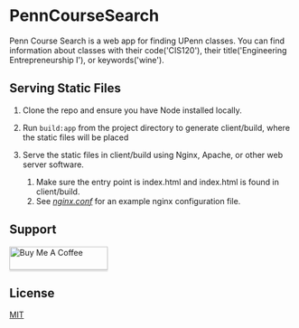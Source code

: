 # PennCourseSearch

Penn Course Search is a web app for finding UPenn classes. You can find information about classes
with their code('CIS120'), their title('Engineering Entrepreneurship I'), or keywords('wine').

## Serving Static Files

1. Clone the repo and ensure you have Node installed locally.

2. Run `build:app` from the project directory to generate client/build, where the static files will be placed

3. Serve the static files in client/build using Nginx, Apache, or other web server software.
    1. Make sure the entry point is index.html and index.html is found in client/build.
    2. See *[nginx.conf](https://github.com/Henri93/PennCourseSearch/blob/clientLoads/nginx.conf)* for an example nginx configuration file.


## Support

<a href="https://www.buymeacoffee.com/henrygarant" target="_blank"><img src="https://www.buymeacoffee.com/assets/img/custom_images/orange_img.png" alt="Buy Me A Coffee" style="height: 41px !important;width: 174px !important;box-shadow: 0px 3px 2px 0px rgba(190, 190, 190, 0.5) !important;-webkit-box-shadow: 0px 3px 2px 0px rgba(190, 190, 190, 0.5) !important;" ></a>

## License
[MIT](https://choosealicense.com/licenses/mit/)